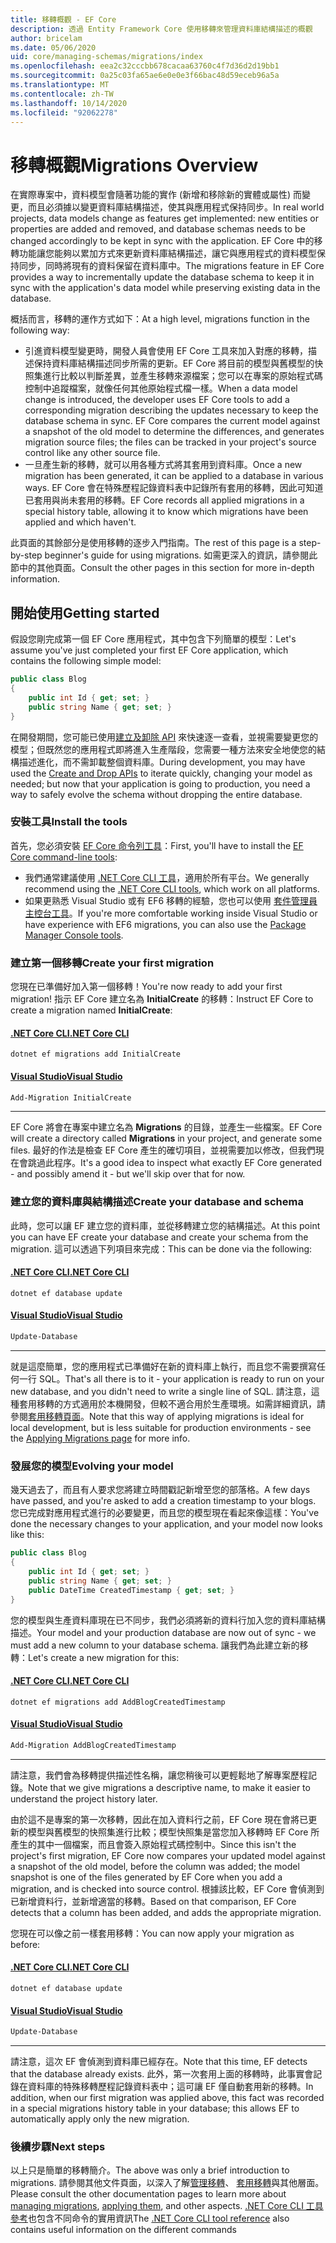 ```yaml
---
title: 移轉概觀 - EF Core
description: 透過 Entity Framework Core 使用移轉來管理資料庫結構描述的概觀
author: bricelam
ms.date: 05/06/2020
uid: core/managing-schemas/migrations/index
ms.openlocfilehash: eea2c32cccbb678cacaa63760c4f7d36d2d19bb1
ms.sourcegitcommit: 0a25c03fa65ae6e0e0e3f66bac48d59eceb96a5a
ms.translationtype: MT
ms.contentlocale: zh-TW
ms.lasthandoff: 10/14/2020
ms.locfileid: "92062278"
---
```

# <a name="migrations-overview"></a><span data-ttu-id="b1019-103">移轉概觀</span><span class="sxs-lookup"><span data-stu-id="b1019-103">Migrations Overview</span></span>

<span data-ttu-id="b1019-104">在實際專案中，資料模型會隨著功能的實作 (新增和移除新的實體或屬性) 而變更，而且必須據以變更資料庫結構描述，使其與應用程式保持同步。</span><span class="sxs-lookup"><span data-stu-id="b1019-104">In real world projects, data models change as features get implemented: new entities or properties are added and removed, and database schemas needs to be changed accordingly to be kept in sync with the application.</span></span> <span data-ttu-id="b1019-105">EF Core 中的移轉功能讓您能夠以累加方式來更新資料庫結構描述，讓它與應用程式的資料模型保持同步，同時將現有的資料保留在資料庫中。</span><span class="sxs-lookup"><span data-stu-id="b1019-105">The migrations feature in EF Core provides a way to incrementally update the database schema to keep it in sync with the application's data model while preserving existing data in the database.</span></span>

<span data-ttu-id="b1019-106">概括而言，移轉的運作方式如下：</span><span class="sxs-lookup"><span data-stu-id="b1019-106">At a high level, migrations function in the following way:</span></span>

* <span data-ttu-id="b1019-107">引進資料模型變更時，開發人員會使用 EF Core 工具來加入對應的移轉，描述保持資料庫結構描述同步所需的更新。EF Core 將目前的模型與舊模型的快照集進行比較以判斷差異，並產生移轉來源檔案；您可以在專案的原始程式碼控制中追蹤檔案，就像任何其他原始程式檔一樣。</span><span class="sxs-lookup"><span data-stu-id="b1019-107">When a data model change is introduced, the developer uses EF Core tools to add a corresponding migration describing the updates necessary to keep the database schema in sync. EF Core compares the current model against a snapshot of the old model to determine the differences, and generates migration source files; the files can be tracked in your project's source control like any other source file.</span></span>
* <span data-ttu-id="b1019-108">一旦產生新的移轉，就可以用各種方式將其套用到資料庫。</span><span class="sxs-lookup"><span data-stu-id="b1019-108">Once a new migration has been generated, it can be applied to a database in various ways.</span></span> <span data-ttu-id="b1019-109">EF Core 會在特殊歷程記錄資料表中記錄所有套用的移轉，因此可知道已套用與尚未套用的移轉。</span><span class="sxs-lookup"><span data-stu-id="b1019-109">EF Core records all applied migrations in a special history table, allowing it to know which migrations have been applied and which haven't.</span></span>

<span data-ttu-id="b1019-110">此頁面的其餘部分是使用移轉的逐步入門指南。</span><span class="sxs-lookup"><span data-stu-id="b1019-110">The rest of this page is a step-by-step beginner's guide for using migrations.</span></span> <span data-ttu-id="b1019-111">如需更深入的資訊，請參閱此節中的其他頁面。</span><span class="sxs-lookup"><span data-stu-id="b1019-111">Consult the other pages in this section for more in-depth information.</span></span>

## <a name="getting-started"></a><span data-ttu-id="b1019-112">開始使用</span><span class="sxs-lookup"><span data-stu-id="b1019-112">Getting started</span></span>

<span data-ttu-id="b1019-113">假設您剛完成第一個 EF Core 應用程式，其中包含下列簡單的模型：</span><span class="sxs-lookup"><span data-stu-id="b1019-113">Let's assume you've just completed your first EF Core application, which contains the following simple model:</span></span>

```csharp
public class Blog
{
    public int Id { get; set; }
    public string Name { get; set; }
}
```

<span data-ttu-id="b1019-114">在開發期間，您可能已使用[建立及卸除 API](xref:core/managing-schemas/ensure-created) 來快速逐一查看，並視需要變更您的模型；但既然您的應用程式即將進入生產階段，您需要一種方法來安全地使您的結構描述進化，而不需卸載整個資料庫。</span><span class="sxs-lookup"><span data-stu-id="b1019-114">During development, you may have used the [Create and Drop APIs](xref:core/managing-schemas/ensure-created) to iterate quickly, changing your model as needed; but now that your application is going to production, you need a way to safely evolve the schema without dropping the entire database.</span></span>

### <a name="install-the-tools"></a><span data-ttu-id="b1019-115">安裝工具</span><span class="sxs-lookup"><span data-stu-id="b1019-115">Install the tools</span></span>

<span data-ttu-id="b1019-116">首先，您必須安裝 [EF Core 命令列工具](xref:core/miscellaneous/cli/index)：</span><span class="sxs-lookup"><span data-stu-id="b1019-116">First, you'll have to install the [EF Core command-line tools](xref:core/miscellaneous/cli/index):</span></span>

* <span data-ttu-id="b1019-117">我們通常建議使用 [.NET Core CLI 工具](xref:core/miscellaneous/cli/dotnet)，適用於所有平台。</span><span class="sxs-lookup"><span data-stu-id="b1019-117">We generally recommend using the [.NET Core CLI tools](xref:core/miscellaneous/cli/dotnet), which work on all platforms.</span></span>
* <span data-ttu-id="b1019-118">如果更熟悉 Visual Studio 或有 EF6 移轉的經驗，您也可以使用 [套件管理員主控台工具](xref:core/miscellaneous/cli/powershell)。</span><span class="sxs-lookup"><span data-stu-id="b1019-118">If you're more comfortable working inside Visual Studio or have experience with EF6 migrations, you can also use the [Package Manager Console tools](xref:core/miscellaneous/cli/powershell).</span></span>

### <a name="create-your-first-migration"></a><span data-ttu-id="b1019-119">建立第一個移轉</span><span class="sxs-lookup"><span data-stu-id="b1019-119">Create your first migration</span></span>

<span data-ttu-id="b1019-120">您現在已準備好加入第一個移轉！</span><span class="sxs-lookup"><span data-stu-id="b1019-120">You're now ready to add your first migration!</span></span> <span data-ttu-id="b1019-121">指示 EF Core 建立名為 **InitialCreate** 的移轉：</span><span class="sxs-lookup"><span data-stu-id="b1019-121">Instruct EF Core to create a migration named **InitialCreate**:</span></span>

#### <a name="net-core-cli"></a>[<span data-ttu-id="b1019-122">.NET Core CLI</span><span class="sxs-lookup"><span data-stu-id="b1019-122">.NET Core CLI</span></span>](#tab/dotnet-core-cli)

```dotnetcli
dotnet ef migrations add InitialCreate
```

#### <a name="visual-studio"></a>[<span data-ttu-id="b1019-123">Visual Studio</span><span class="sxs-lookup"><span data-stu-id="b1019-123">Visual Studio</span></span>](#tab/vs)

```powershell
Add-Migration InitialCreate
```

***

<span data-ttu-id="b1019-124">EF Core 將會在專案中建立名為 **Migrations** 的目錄，並產生一些檔案。</span><span class="sxs-lookup"><span data-stu-id="b1019-124">EF Core will create a directory called **Migrations** in your project, and generate some files.</span></span> <span data-ttu-id="b1019-125">最好的作法是檢查 EF Core 產生的確切項目，並視需要加以修改，但我們現在會跳過此程序。</span><span class="sxs-lookup"><span data-stu-id="b1019-125">It's a good idea to inspect what exactly EF Core generated - and possibly amend it - but we'll skip over that for now.</span></span>

### <a name="create-your-database-and-schema"></a><span data-ttu-id="b1019-126">建立您的資料庫與結構描述</span><span class="sxs-lookup"><span data-stu-id="b1019-126">Create your database and schema</span></span>

<span data-ttu-id="b1019-127">此時，您可以讓 EF 建立您的資料庫，並從移轉建立您的結構描述。</span><span class="sxs-lookup"><span data-stu-id="b1019-127">At this point you can have EF create your database and create your schema from the migration.</span></span> <span data-ttu-id="b1019-128">這可以透過下列項目來完成：</span><span class="sxs-lookup"><span data-stu-id="b1019-128">This can be done via the following:</span></span>

#### <a name="net-core-cli"></a>[<span data-ttu-id="b1019-129">.NET Core CLI</span><span class="sxs-lookup"><span data-stu-id="b1019-129">.NET Core CLI</span></span>](#tab/dotnet-core-cli)

```dotnetcli
dotnet ef database update
```
#### <a name="visual-studio"></a>[<span data-ttu-id="b1019-130">Visual Studio</span><span class="sxs-lookup"><span data-stu-id="b1019-130">Visual Studio</span></span>](#tab/vs)

```powershell
Update-Database
```

***

<span data-ttu-id="b1019-131">就是這麼簡單，您的應用程式已準備好在新的資料庫上執行，而且您不需要撰寫任何一行 SQL。</span><span class="sxs-lookup"><span data-stu-id="b1019-131">That's all there is to it - your application is ready to run on your new database, and you didn't need to write a single line of SQL.</span></span> <span data-ttu-id="b1019-132">請注意，這種套用移轉的方式適用於本機開發，但較不適合用於生產環境。如需詳細資訊，請參閱[套用移轉頁面](xref:core/managing-schemas/migrations/applying)。</span><span class="sxs-lookup"><span data-stu-id="b1019-132">Note that this way of applying migrations is ideal for local development, but is less suitable for production environments - see the [Applying Migrations page](xref:core/managing-schemas/migrations/applying) for more info.</span></span>

### <a name="evolving-your-model"></a><span data-ttu-id="b1019-133">發展您的模型</span><span class="sxs-lookup"><span data-stu-id="b1019-133">Evolving your model</span></span>

<span data-ttu-id="b1019-134">幾天過去了，而且有人要求您將建立時間戳記新增至您的部落格。</span><span class="sxs-lookup"><span data-stu-id="b1019-134">A few days have passed, and you're asked to add a creation timestamp to your blogs.</span></span> <span data-ttu-id="b1019-135">您已完成對應用程式進行的必要變更，而且您的模型現在看起來像這樣：</span><span class="sxs-lookup"><span data-stu-id="b1019-135">You've done the necessary changes to your application, and your model now looks like this:</span></span>

```csharp
public class Blog
{
    public int Id { get; set; }
    public string Name { get; set; }
    public DateTime CreatedTimestamp { get; set; }
}
```

<span data-ttu-id="b1019-136">您的模型與生產資料庫現在已不同步，我們必須將新的資料行加入您的資料庫結構描述。</span><span class="sxs-lookup"><span data-stu-id="b1019-136">Your model and your production database are now out of sync - we must add a new column to your database schema.</span></span> <span data-ttu-id="b1019-137">讓我們為此建立新的移轉：</span><span class="sxs-lookup"><span data-stu-id="b1019-137">Let's create a new migration for this:</span></span>

#### <a name="net-core-cli"></a>[<span data-ttu-id="b1019-138">.NET Core CLI</span><span class="sxs-lookup"><span data-stu-id="b1019-138">.NET Core CLI</span></span>](#tab/dotnet-core-cli)

```dotnetcli
dotnet ef migrations add AddBlogCreatedTimestamp
```

#### <a name="visual-studio"></a>[<span data-ttu-id="b1019-139">Visual Studio</span><span class="sxs-lookup"><span data-stu-id="b1019-139">Visual Studio</span></span>](#tab/vs)

```powershell
Add-Migration AddBlogCreatedTimestamp
```

***

<span data-ttu-id="b1019-140">請注意，我們會為移轉提供描述性名稱，讓您稍後可以更輕鬆地了解專案歷程記錄。</span><span class="sxs-lookup"><span data-stu-id="b1019-140">Note that we give migrations a descriptive name, to make it easier to understand the project history later.</span></span>

<span data-ttu-id="b1019-141">由於這不是專案的第一次移轉，因此在加入資料行之前，EF Core 現在會將已更新的模型與舊模型的快照集進行比較；模型快照集是當您加入移轉時 EF Core 所產生的其中一個檔案，而且會簽入原始程式碼控制中。</span><span class="sxs-lookup"><span data-stu-id="b1019-141">Since this isn't the project's first migration, EF Core now compares your updated model against a snapshot of the old model, before the column was added; the model snapshot is one of the files generated by EF Core when you add a migration, and is checked into source control.</span></span> <span data-ttu-id="b1019-142">根據該比較，EF Core 會偵測到已新增資料行，並新增適當的移轉。</span><span class="sxs-lookup"><span data-stu-id="b1019-142">Based on that comparison, EF Core detects that a column has been added, and adds the appropriate migration.</span></span>

<span data-ttu-id="b1019-143">您現在可以像之前一樣套用移轉：</span><span class="sxs-lookup"><span data-stu-id="b1019-143">You can now apply your migration as before:</span></span>

#### <a name="net-core-cli"></a>[<span data-ttu-id="b1019-144">.NET Core CLI</span><span class="sxs-lookup"><span data-stu-id="b1019-144">.NET Core CLI</span></span>](#tab/dotnet-core-cli)

```dotnetcli
dotnet ef database update
```
#### <a name="visual-studio"></a>[<span data-ttu-id="b1019-145">Visual Studio</span><span class="sxs-lookup"><span data-stu-id="b1019-145">Visual Studio</span></span>](#tab/vs)

```powershell
Update-Database
```

***

<span data-ttu-id="b1019-146">請注意，這次 EF 會偵測到資料庫已經存在。</span><span class="sxs-lookup"><span data-stu-id="b1019-146">Note that this time, EF detects that the database already exists.</span></span> <span data-ttu-id="b1019-147">此外，第一次套用上面的移轉時，此事實會記錄在資料庫的特殊移轉歷程記錄資料表中；這可讓 EF 僅自動套用新的移轉。</span><span class="sxs-lookup"><span data-stu-id="b1019-147">In addition, when our first migration was applied above, this fact was recorded in a special migrations history table in your database; this allows EF to automatically apply only the new migration.</span></span>

### <a name="next-steps"></a><span data-ttu-id="b1019-148">後續步驟</span><span class="sxs-lookup"><span data-stu-id="b1019-148">Next steps</span></span>

<span data-ttu-id="b1019-149">以上只是簡單的移轉簡介。</span><span class="sxs-lookup"><span data-stu-id="b1019-149">The above was only a brief introduction to migrations.</span></span> <span data-ttu-id="b1019-150">請參閱其他文件頁面，以深入了解[管理移轉](xref:core/managing-schemas/migrations/managing)、 [套用移轉](xref:core/managing-schemas/migrations/applying)與其他層面。</span><span class="sxs-lookup"><span data-stu-id="b1019-150">Please consult the other documentation pages to learn more about [managing migrations](xref:core/managing-schemas/migrations/managing), [applying them](xref:core/managing-schemas/migrations/applying), and other aspects.</span></span> <span data-ttu-id="b1019-151">[.NET Core CLI 工具參考](xref:core/miscellaneous/cli/index)也包含不同命令的實用資訊</span><span class="sxs-lookup"><span data-stu-id="b1019-151">The [.NET Core CLI tool reference](xref:core/miscellaneous/cli/index) also contains useful information on the different commands</span></span>
